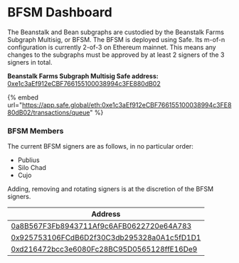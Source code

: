 # BFSM Dashboard

The Beanstalk and Bean subgraphs are custodied by the Beanstalk Farms Subgraph Multisig, or BFSM. The BFSM is deployed using Safe. Its m-of-n configuration is currently 2-of-3 on Ethereum mainnet. This means any changes to the subgraphs must be approved by at least 2 signers of the 3 signers in total.

**Beanstalk Farms Subgraph Multisig Safe address:** [0xe1c3aEf912eCBF766155100038994c3FE880dB02](https://etherscan.io/address/0xe1c3aEf912eCBF766155100038994c3FE880dB02)

{% embed url="https://app.safe.global/eth:0xe1c3aEf912eCBF766155100038994c3FE880dB02/transactions/queue" %}

### **BFSM Members**

The current BFSM signers are as follows, in no particular order:

* Publius
* Silo Chad
* Cujo

Adding, removing and rotating signers is at the discretion of the BFSM signers.

| Address                                                                                                               |
| --------------------------------------------------------------------------------------------------------------------- |
| [0a8B567F3Fb8943711Af9c6AFB0622720e64A783](https://etherscan.io/address/0a8B567F3Fb8943711Af9c6AFB0622720e64A783)     |
| [0x925753106FCdB6D2f30C3db295328a0A1c5fD1D1](https://etherscan.io/address/0x925753106FCdB6D2f30C3db295328a0A1c5fD1D1) |
| [0xd216472bcc3e6080Fc28BC95D0565128ffE16De9](https://etherscan.io/address/0xd216472bcc3e6080Fc28BC95D0565128ffE16De9) |
